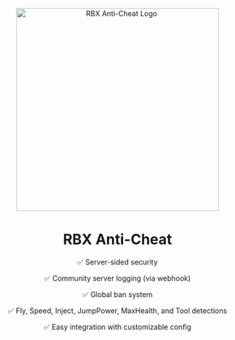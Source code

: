 <p align="center">
  <img src="https://raw.githubusercontent.com/YourUsername/YourRepoName/main/assets/rbx-anti-cheat-logo.png" alt="RBX Anti-Cheat Logo" width="400"/>
</p>

<h1 align="center">RBX Anti-Cheat</h1>

<p align="center">✅ Server-sided security</p>
<p align="center">✅ Community server logging (via webhook)</p>
<p align="center">✅ Global ban system</p>
<p align="center">✅ Fly, Speed, Inject, JumpPower, MaxHealth, and Tool detections</p>
<p align="center">✅ Easy integration with customizable config</p>
